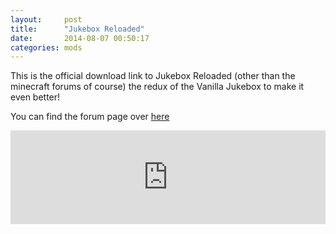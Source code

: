 ```yaml
---
layout:     post
title:      "Jukebox Reloaded"
date:       2014-08-07 00:50:17
categories: mods
---
```


This is the official download link to Jukebox Reloaded (other than the minecraft forums of course) the redux of the Vanilla Jukebox to make it even better!

You can find the forum page over [here](http://www.minecraftforum.net/forums/mapping-and-modding/minecraft-mods/1288485-1-5-1-1-4-7-forge-universal-cazzars-mods-jukebox)

 <iframe src="http://widget.mcf.li/mc-mods/minecraft/jukebox-reloaded" width="100%" style="border: none;"></iframe> 

